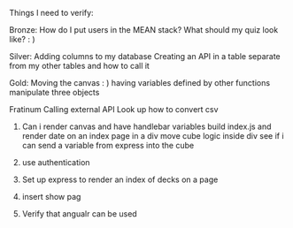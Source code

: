 Things I need to verify:

Bronze:
How do I put users in the MEAN stack?
What should my quiz look like? : )

Silver:
Adding columns to my database
Creating an API in a table separate from my other tables and how to call it

Gold:
Moving the canvas : )
having variables defined by other functions manipulate three objects


Fratinum
Calling external API
Look up how to convert csv


1. Can i render canvas and have handlebar variables
build index.js and render date on an index page in a div
move cube logic inside div
see if i can send a variable from express into the cube
2. use authentication

1. Set up express to render an index of decks on a page
2. insert show pag
3. Verify that angualr can be used
